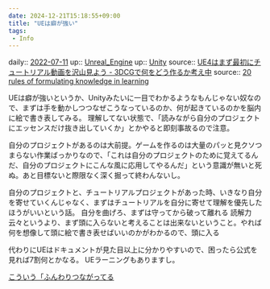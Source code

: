 ```yaml
---
date: 2024-12-21T15:18:55+09:00
title: "UEは癖が強い"
tags:
 - Info
---
```


daily:: [2022-07-11](Daily_Note/2022-07-11.md)
up:: [Unreal_Engine](../Bar/App/Unreal_Engine.md)
up:: [Unity](../Bar/App/Unity.md)
source:: [UE4はまず最初にチュートリアル動画を沢山見よう - 3DCGで何をどう作るか考え中](https://www.yamato-tsukasa.com/entry/2020/01/06/031854)
source:: [20 rules of formulating knowledge in learning](https://super-memory.com/articles/20rules.htm#mnemonic%20techniques)

UEは癖が強いというか、Unityみたいに一目でわかるようなもんじゃない奴なので、まずは手を動かしつつなぜこうなっているのか、何が起きているのかを脳内に絵で書き表してみる。
理解してない状態で、「読みながら自分のプロジェクトにエッセンスだけ抜き出していくか」とかやると即刻事故るので注意。

自分のプロジェクトがあるのは大前提。ゲームを作るのは大量のパッと見クソつまらない作業ばっかりなので、「これは自分のプロジェクトのために覚えてるんだ、自分のプロジェクトにこんな風に応用してやるんだ」という意識が無いと死ぬ。あと目標ないと際限なく深く掘って終わんないし。

自分のプロジェクトと、チュートリアルプロジェクトがあった時、いきなり自分を寄せていくんじゃなく、まずはチュートリアルを自分に寄せて理解を優先したほうがいいという話。
自分を曲げろ、まずは守ってから破って離れる
読解力云々というより、まず頭に入らないと考えることは出来ないということ。やれば何を想像して頭に絵で書き表せばいいのかがわかるので、頭に入る

代わりにUEはドキュメントが見た目以上に分かりやすいので、困ったら公式を見れば7割何とかなる。
UEラーニングもありますし。

[こういう「ふんわりつながってる](こういう「ふんわりつながってる.md)
